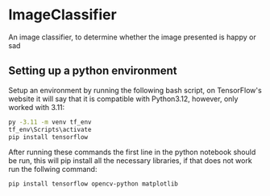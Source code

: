 # ImageClassifier
An image classifier, to determine whether the image presented is happy or sad

## Setting up a python environment
Setup an environment by running the following bash script, on TensorFlow's website it will say that it is compatible with Python3.12, however, only worked with 3.11:
```bash
py -3.11 -m venv tf_env
tf_env\Scripts\activate
pip install tensorflow
```
After running these commands the first line in the python notebook should be run, this will pip install all the necessary libraries, if that does not work run the follwing command:
```bash
pip install tensorflow opencv-python matplotlib
```